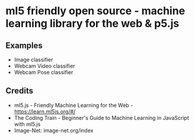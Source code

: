 # ml5 friendly open source - machine learning library for the web  & p5.js

## Examples
- Image classifier
- Webcam Video classifier
- Webcam Pose classifier


## Credits
- ml5.js - Friendly Machine Learning for the Web - https://learn.ml5js.org/#/
- The Coding Train - Beginner's Guide to Machine Learning in JavaScript with ml5.js
- Image-Net: image-net.org/index